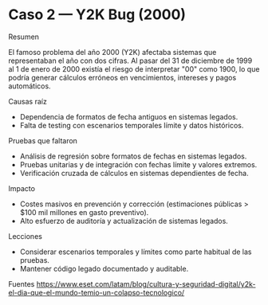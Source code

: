 # Caso 2 — Y2K Bug (2000)

Resumen

El famoso problema del año 2000 (Y2K) afectaba sistemas que representaban el año con dos cifras. Al pasar
del 31 de diciembre de 1999 al 1 de enero de 2000 existía el riesgo de interpretar "00" como 1900, lo que
podría generar cálculos erróneos en vencimientos, intereses y pagos automáticos.

Causas raíz

- Dependencia de formatos de fecha antiguos en sistemas legados.
- Falta de testing con escenarios temporales límite y datos históricos.

Pruebas que faltaron

- Análisis de regresión sobre formatos de fechas en sistemas legados.
- Pruebas unitarias y de integración con fechas límite y valores extremos.
- Verificación cruzada de cálculos en sistemas dependientes de fecha.

Impacto

- Costes masivos en prevención y corrección (estimaciones públicas > $100 mil millones en gasto preventivo).
- Alto esfuerzo de auditoría y actualización de sistemas legados.

Lecciones

- Considerar escenarios temporales y límites como parte habitual de las pruebas.
- Mantener código legado documentado y auditable.

Fuentes
https://www.eset.com/latam/blog/cultura-y-seguridad-digital/y2k-el-dia-que-el-mundo-temio-un-colapso-tecnologico/
